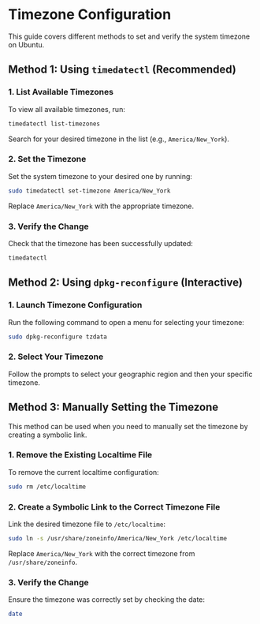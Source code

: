 # Timezone Configuration

This guide covers different methods to set and verify the system timezone on Ubuntu.

## Method 1: Using `timedatectl` (Recommended)

### 1. List Available Timezones
To view all available timezones, run:
```bash
timedatectl list-timezones
```
Search for your desired timezone in the list (e.g., `America/New_York`).

### 2. Set the Timezone
Set the system timezone to your desired one by running:
```bash
sudo timedatectl set-timezone America/New_York
```
Replace `America/New_York` with the appropriate timezone.

### 3. Verify the Change
Check that the timezone has been successfully updated:
```bash
timedatectl
```

## Method 2: Using `dpkg-reconfigure` (Interactive)

### 1. Launch Timezone Configuration
Run the following command to open a menu for selecting your timezone:
```bash
sudo dpkg-reconfigure tzdata
```
### 2. Select Your Timezone
Follow the prompts to select your geographic region and then your specific timezone.

## Method 3: Manually Setting the Timezone
This method can be used when you need to manually set the timezone by creating a symbolic link.

### 1. Remove the Existing Localtime File
To remove the current localtime configuration:
```bash
sudo rm /etc/localtime
```
### 2. Create a Symbolic Link to the Correct Timezone File
Link the desired timezone file to `/etc/localtime`:
```bash
sudo ln -s /usr/share/zoneinfo/America/New_York /etc/localtime
```
Replace `America/New_York` with the correct timezone from `/usr/share/zoneinfo`.
### 3. Verify the Change
Ensure the timezone was correctly set by checking the date:
```bash
date
```